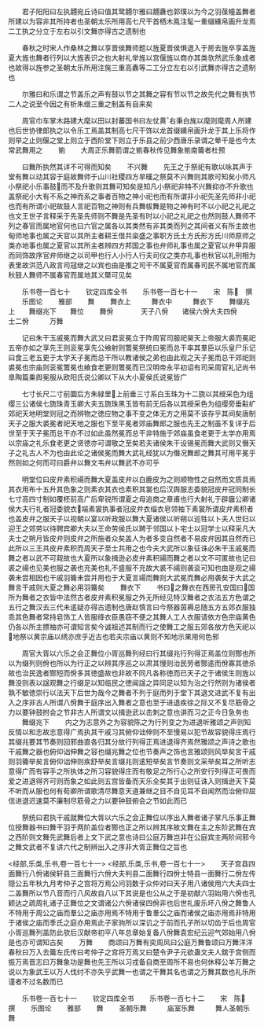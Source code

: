 <!-- { "loadSidebar": true } -->
　　君子阳阳曰左执翿宛丘诗曰值其鹭翿尔雅曰翿纛也郭璞以为今之羽葆幢盖舞者所建以为容非其所持者也圣朝太乐所用高七尺干首栖木鳯注髦一重缀纁帛画升龙焉二工执之分立于左右以引文舞亦得古之遗制也

　　春秋之时宋人作桑林之舞以享晋侯舞师题以旌夏晋侯惧退入于房去旌卒享盖旌夏大旌也舞者行列以大旌表识之也大射礼举旌以宫偃旌以商亦其类欤然武乐象成者也故得以旌参之圣朝太乐所用注旄三重高纛等二工分立左右以引武舞亦得古之遗制也

　　尔雅曰和乐谓之节盖乐之声有鼓以节之其舞之容有节以节之故先代之舞有执节二人之说至今因之有析朱缯三重之制盖有自来矣

　　周官巾车掌木路建大麾以田以封蕃国书曰左仗黄右秉白旄以麾则麾周人所建也后世协律郎执之以令乐工焉盖其制高七尺干饰以龙首缀纁帛画升龙于其上乐将作则举之止则偃之堂上则立于西阶堂下则立于乐县之前少西唐乐录谓之晕干是也今太常武舞用之
　　箾
　　大周正乐舞箭谓之箾春秋传见舞象箾南籥者杜预

　　曰舞所执然其详不可得而知矣
　　不兴舞
　　先王之于祭祀有歌以咏其声于堂有舞以动其容于庭故舞师于山川社稷四方旱暵之祭莫不兴舞则其歌可知矣小师凡小祭祀小乐事鼓而不及升歌则其舞可知矣是知凡小祭祀非特不兴舞抑亦不升歌也盖祭祀小大有不系之神而系之事者百物之神小祀也而有所谓非小祀先圣先师非小祀也而有所谓小祀故鼓人言祀百物之神则有兵舞帗舞是物之神有时不以小祀之礼祀之也文王世子言释采于先圣先师则不舞是先圣有时以小祀之礼祀之也然则鼓人舞师不列之春官而属地官何也曰六官之属各以其类然有非其类而列之其间者义有所主故也甸师地事也属之天官以其所主者耕王借共粢盛之事职方氏土方氏形方氏川师原师之类亦地事也属之夏官以其所主者辨四方邦国之事也弁师礼事也属之夏官以弁甲异服而同饰故序官弁师继之以司甲也行人小行人行夫司仪之类亦礼事也秋官以礼刑相为表里故洪范八政言司冦继之以宾也由是推之司干不属夏官而属春司民不属地官而属秋鼓人舞师不属春官而属地其义槩可见矣

　　乐书卷一百七十
　　钦定四库全书
　　乐书卷一百七十一
　　宋　陈　撰
　　乐图论
　　雅部
　　舞
　　舞衣上　　　舞衣中　　　舞衣下
　　舞缀兆上　　舞缀兆下　　舞位
　　舞佾　　　　天子八佾　　诸侯六佾大夫四佾　　士二佾　　　万舞

　　记曰朱干玉戚冕而舞大武又曰君衮冕立于阼周官司服祀昊天上帝服大裘而冕祀五帝亦如之享先王则衮冕享先公飨射则鷩冕祭统曰冕而总干率其羣臣以乐皇尸乐记曰食三老五更于太学天子冕而总干所以教诸侯之弟也由此观之天子冕而总干郊祀则裘冕也宗庙则衮冕鷩冕也飨食老更则鷩冕而已汉明帝永平初诏有司采周官礼记尚书臯陶篇乗舆冕服从欧阳氏说公卿以下从大小夏侯氏说冕皆广

　　七寸长尺二寸前圜后方朱緑里上前垂三寸系白玉珠为十二旒以其绶采色为组缨三公诸侯七旒珠青玉卿大夫五旒珠黑玉皆有前无后各以其绶采色为组缨旁垂黈纩郊祀天地明堂则冠之而辨物之徳应物之事不变之体无方之用莫不该存乎其间矣唐制天子之服大裘冕者祀天地之服也下至平冕者郊庙舞郎之服也先王之制虽不复详于后世至于天子冕而总干亦不过如此虽然冕而总干非特施于郊庙虽食老更于太学亦用焉以宗庙之礼乐食老更之贤徳亦可谓敬之至矣若夫诸侯朱干设锡冕而舞大武则又僭天子之礼古人不为也由此论之诸侯冕而舞大武礼经犹以为僭况舞郎之舞其可用平冕乎然则如之何而可曰爵弁以舞文韦弁以舞武不亦可乎

　　明堂位曰皮弁素积禓而舞大夏盖皮弁以白鹿皮为之则顺物性之自然而文质具焉其衣用布十五升其色象之则素衣其衣也素积其裳也后汉舆服志委貌冠皮弁冠同制长七寸高四寸制如覆柸前高广后卑锐所谓夏之母追商之章甫也行大射礼于辟廱公卿诸侯大夫行礼者冠委貌衣端素裳执事者冠皮弁衣缁衣皂领袖下素裳所谓皮弁素积者也盖皮弁之服天子以视朝以宴以听政服以舞大夏诸侯以听朔以巡牲以卜夫人世妇以迎王之郊劳以待聘宾卿大夫以王命劳侯氏以聘于邻国以卜宅士以冠学士以释采凡大夫士之朔月皆皮弁则皮弁之所施者众矣盖人为者多变自然者不易皮弁因其自然而已此所以三王共皮弁素积而周天子至士共用之也今夫大武所以象征诛必朱干玉戚冕而舞之者以武不可觌故也大夏所以象揖逊必皮弁素积禓而舞之者以文不可匿故也记曰裘之禓也见美也服之袭也充美也礼不盛服不充故大裘不禓则袭衮可知也由是观之禓袭未尝相因也干戚羽籥未尝并用也于大夏言禓而舞则大武冕而舞必用袭矣于大武之舞言干戚则大夏之舞必用羽籥矣
　　舞衣下
　　书曰之舞衣在西房孔安国曰国所为舞者之衣皆中法然古者皮弁素积冕服之外无所经见特汉舞者之衣法五方色谓之五行之舞汉去三代未逺疑亦得古遗制也唐赵慎言曰今祭器茵褥总随五方五郊衣服独乖其色舞者常持皂饰工人皆服绛衣臣愚窃不便之其舞人工人衣服请依方色宗庙黄色仍各以所主摽袖亦可谓知言矣今诚祖述其制而行之使舞工之服五郊各放方色天祀以地祭以黄宗庙以绣亦庶乎近古也若夫宗庙以黄则不知地示果用何色邪

　　周官大胥以六乐之会正舞位小胥巡舞列经曰行其缀兆行列得正焉盖位则酂也所以为缀列则佾也所以为行正之以辨其序巡之以肃其慢则治民劳者酂逺而佾寡其徳杀故也治民逸者酂短而佾多其徳盛故也非故不同凡各称徳而已天子之于诸侯生则旌以舞没则表以諡观舞之行缀足以知临民之徳闻諡之异同足以知为治之行然则为诸侯者孰不敏徳崇行以法天下后世为哉今之舞者不列于庭而列于堂下其退文进武不复有出入之序非古人所谓八佾舞于庭序出入舞者之意也至于进退疾徐之际又不复尽筋骨之力以要钟鼓拊会之节非古人所谓文以揖逊武以击刺之意也讲而习之正今日急务也
　　舞缀兆下
　　内之为志意外之为容貌陈之为行列变之为进退听雅颂之声则知反情以和志故志意得广焉执其干戚习其俯仰诎伸则不至慢易以犯节故容貌得庄焉行其缀兆要其节奏则回邪曲直各归其分故行列得正焉进退得齐焉然雅颂之声诗之歌也干戚舞之器也俯仰诎伸舞之容也缀兆舞之位也节奏声之饰也言雅颂则风举矣言干戚则羽籥举矣言俯仰诎伸则疾舒举矣言缀兆则逺短举矣言节奏则文采举矣耳之所听志意得广而有容手之所执体之所习容貌得庄而有敬足之所行心之所安行列得正可畏而爱之进退得齐可则而象之如此则五宫皆备而天乐全矣其于出则征诛入则揖逊天下莫不听而从服也何有荀卿所谓歌清尽舞意天道兼继之目不自见耳不自闻然而治俯仰屈信进退迟速莫不廉制尽筋骨之力以要钟鼓俯会之节如此而已


　　祭统曰君执干戚就舞位大胥以六乐之会正舞位以序出入舞者诸子掌凡乐事正舞位授舞器书曰舞干羽于两阶盖位者酂也正之所以辨其序故文舞在主之东阶武舞在宾之西阶则文舞先武舞后者上文下武之意也诗曰公庭万舞岂非在公庭宾主两阶间邪今之舞文武者不复讲六代之制辨出入之序非大胥正舞位之旨也

<经部,乐类,乐书,卷一百七十一>
<经部,乐类,乐书,卷一百七十一>
　　天子宫县四面舞行八佾诸侯轩县三面舞行六佾大夫判县二面舞行四佾士特县一面舞行二佾左传隠公五年秋九月考仲子之宫将万焉公问羽数于众仲对曰天子用八诸侯用六大夫四士二盖舞所以节八音而行八风故自八以下其说是也公从之于是初献六羽始用六佾也孔颖达之疏周礼诸子正舞位之文谓诸公六佾诸侯四佾非也后世礼废乐坏八佾之舞鲁人不特用于周公之庙而羣公之庙亦用焉不特用于鲁羣公之庙而诸侯之庙亦用焉非特用于诸侯之庙而季氏之庭亦用焉此子家驹所以深讥之于前而孔子所以切齿于后也周官小胥巡舞列盖防此欤后汉献帝初平八年总章始复备八佾舞袁宏纪云迎气郊始用八佾是也亦可谓知古矣
　　万舞
　　商颂曰万舞有奕周风曰公庭万舞鲁颂曰万舞洋洋春秋曰万入去籥左氏传曰考仲子之宫将万焉又曰楚令尹子元欲蛊文夫人舘于宫侧而振万焉晋志曰万舞象功是舞也先王所以习戎备自商至周所不易也何休释公羊万舞之说以为象武王以万人伐纣不亦失乎武舞一也谓之干舞其名也谓之万舞其数也礼乐所谨者不过名数而已

　　乐书卷一百七十一
　　钦定四库全书
　　乐书卷一百七十二
　　宋　陈　撰
　　乐图论
　　雅部
　　舞
　　圣朝乐舞　　　庙室乐舞　　　舞人圣朝乐舞
